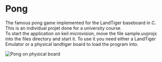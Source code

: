 # Pong

The famous pong game implemented for the LandTiger baseboard in C. This is an individual projet done for a university course. <br>
To start the application on keil microvision, move the file sample.uvprojx into the files directory and start it. To use it you need either a LandTiger Emulator or a physical landtiger board to load the program into.

![Pong on physical board](./images/physical_board.gif)

